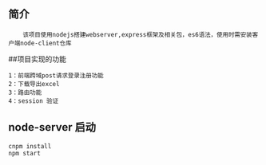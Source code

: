 ## 简介
```
    该项目使用nodejs搭建webserver,express框架及相关包，es6语法，使用时需安装客户端node-client仓库
```
##项目实现的功能
```
1：前端跨域post请求登录注册功能
2：下载导出excel
3：路由功能
4：session 验证
```
## node-server 启动
```
cnpm install
npm start
```
